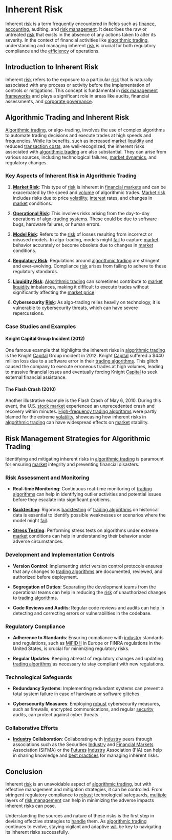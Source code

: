 # Inherent Risk

Inherent [risk](../r/risk.md) is a term frequently encountered in fields such as [finance](../f/finance.md), [accounting](../a/accounting.md), auditing, and [risk management](../r/risk_management.md). It describes the raw or untreated [risk](../r/risk.md) that exists in the absence of any actions taken to alter its severity. In the context of financial activities like [algorithmic trading](../a/accountability.md), understanding and managing inherent [risk](../r/risk.md) is crucial for both regulatory compliance and the [efficiency](../e/efficiency.md) of operations.

## Introduction to Inherent Risk

Inherent [risk](../r/risk.md) refers to the exposure to a particular [risk](../r/risk.md) that is naturally associated with any process or activity before the implementation of controls or mitigations. This concept is fundamental in [risk management frameworks](../r/risk_management_frameworks.md) and plays a significant role in areas like audits, financial assessments, and [corporate governance](../c/corporate_governance.md).

## Algorithmic Trading and Inherent Risk

[Algorithmic trading](../a/accountability.md), or algo-trading, involves the use of complex algorithms to automate trading decisions and execute trades at high speeds and frequencies. While its benefits, such as increased [market](../m/market.md) [liquidity](../l/liquidity.md) and reduced [transaction costs](../t/transaction_costs.md), are well-recognized, the inherent risks associated with [algorithmic trading](../a/accountability.md) are also substantial. They can arise from various sources, including technological failures, [market dynamics](../m/market_dynamics.md), and regulatory changes.

### Key Aspects of Inherent Risk in Algorithmic Trading

1. **[Market Risk](../m/market_risk.md)**: This type of [risk](../r/risk.md) is inherent in [financial markets](../f/financial_market.md) and can be exacerbated by the speed and [volume](../v/volume.md) of algorithmic trades. [Market risk](../m/market_risk.md) includes risks due to price [volatility](../v/volatility.md), [interest](../i/interest.md) rates, and changes in [market](../m/market.md) conditions.
   
2. **[Operational Risk](../o/operational_risk.md)**: This involves risks arising from the day-to-day operations of algo-[trading systems](../t/trading_systems.md). These could be due to software bugs, hardware failures, or human errors.

3. **[Model Risk](../m/model_risk.md)**: Refers to the [risk](../r/risk.md) of losses resulting from incorrect or misused models. In algo-trading, models might [fail](../f/fail.md) to capture [market](../m/market.md) behavior accurately or become obsolete due to changes in [market](../m/market.md) conditions.

4. **[Regulatory Risk](../r/regulatory_risk.md)**: Regulations around [algorithmic trading](../a/accountability.md) are stringent and ever-evolving. Compliance [risk](../r/risk.md) arises from failing to adhere to these regulatory standards.

5. **[Liquidity Risk](../l/liquidity_risk.md)**: [Algorithmic trading](../a/accountability.md) can sometimes contribute to [market](../m/market.md) [liquidity](../l/liquidity.md) imbalances, making it difficult to execute trades without significantly affecting the [market price](../m/market_price.md).

6. **Cybersecurity [Risk](../r/risk.md)**: As algo-trading relies heavily on technology, it is vulnerable to cybersecurity threats, which can have severe repercussions.

### Case Studies and Examples

#### Knight Capital Group Incident (2012)

One famous example that highlights the inherent risks in [algorithmic trading](../a/accountability.md) is the Knight [Capital](../c/capital.md) Group incident in 2012. Knight [Capital](../c/capital.md) suffered a $440 million loss due to a software error in their [trading algorithms](../t/trading_algorithms.md). This glitch caused the company to execute erroneous trades at high volumes, leading to massive financial losses and eventually forcing Knight [Capital](../c/capital.md) to seek external financial assistance.

#### The Flash Crash (2010)

Another illustrative example is the Flash Crash of May 6, 2010. During this event, the U.S. [stock market](../s/stock_market.md) experienced an unprecedented crash and recovery within minutes. [High-frequency trading algorithms](../h/high-frequency_trading_algorithms.md) were partly blamed for the extreme [volatility](../v/volatility.md), showcasing how inherent risks in [algorithmic trading](../a/accountability.md) can have widespread effects on [market](../m/market.md) stability.

## Risk Management Strategies for Algorithmic Trading

Identifying and mitigating inherent risks in [algorithmic trading](../a/accountability.md) is paramount for ensuring [market](../m/market.md) integrity and preventing financial disasters.

### Risk Assessment and Monitoring

- **Real-time Monitoring**: Continuous real-time monitoring of [trading algorithms](../t/trading_algorithms.md) can help in identifying outlier activities and potential issues before they escalate into significant problems.

- **[Backtesting](../b/backtesting.md)**: Rigorous [backtesting](../b/backtesting.md) of [trading algorithms](../t/trading_algorithms.md) on historical data is essential to identify possible weaknesses or scenarios where the model might [fail](../f/fail.md).

- **[Stress Testing](../s/stress_testing.md)**: Performing stress tests on algorithms under extreme [market](../m/market.md) conditions can help in understanding their behavior under adverse circumstances.

### Development and Implementation Controls

- **Version Control**: Implementing strict version control protocols ensures that any changes to [trading algorithms](../t/trading_algorithms.md) are documented, reviewed, and authorized before deployment.

- **Segregation of Duties**: Separating the development teams from the operational teams can help in reducing the [risk](../r/risk.md) of unauthorized changes to [trading algorithms](../t/trading_algorithms.md).

- **Code Reviews and Audits**: Regular code reviews and audits can help in detecting and correcting errors or vulnerabilities in the codebase.

### Regulatory Compliance

- **Adherence to Standards**: Ensuring compliance with [industry](../i/industry.md) standards and regulations, such as [MiFID II](../m/mifid_ii.md) in Europe or FINRA regulations in the United States, is crucial for minimizing regulatory risks.

- **Regular Updates**: Keeping abreast of regulatory changes and updating [trading algorithms](../t/trading_algorithms.md) as necessary to stay compliant with new regulations.

### Technological Safeguards

- **Redundancy Systems**: Implementing redundant systems can prevent a total system failure in case of hardware or software glitches.

- **Cybersecurity Measures**: Employing [robust](../r/robust.md) cybersecurity measures, such as firewalls, encrypted communications, and regular [security](../s/security.md) audits, can protect against cyber threats.

### Collaborative Efforts

- **[Industry](../i/industry.md) Collaboration**: Collaborating with [industry](../i/industry.md) peers through associations such as the Securities [Industry](../i/industry.md) and [Financial Markets](../f/financial_market.md) Association (SIFMA) or the [Futures](../f/futures.md) [Industry](../i/industry.md) Association (FIA) can help in sharing knowledge and [best practices](../b/best_practices.md) for managing inherent risks.

## Conclusion

Inherent [risk](../r/risk.md) is an unavoidable aspect of [algorithmic trading](../a/accountability.md), but with effective management and mitigation strategies, it can be controlled. From stringent regulatory compliance to [robust](../r/robust.md) technological safeguards, [multiple](../m/multiple.md) layers of [risk management](../r/risk_management.md) can help in minimizing the adverse impacts inherent risks can pose.

Understanding the sources and nature of these risks is the first step in devising effective strategies to [handle](../h/handle.md) them. As [algorithmic trading](../a/accountability.md) continues to evolve, staying vigilant and adaptive [will](../w/will.md) be key to navigating its inherent risks successfully.
